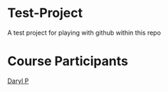# Test-Project
A test project for playing with github within this repo


# Course Participants

[Daryl P](https://github.com/darylposnett)
